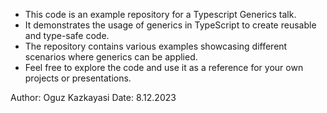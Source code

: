 - This code is an example repository for a Typescript Generics talk.
- It demonstrates the usage of generics in TypeScript to create reusable and type-safe code.
- The repository contains various examples showcasing different scenarios where generics can be applied.
- Feel free to explore the code and use it as a reference for your own projects or presentations.

Author: Oguz Kazkayasi
Date: 8.12.2023
